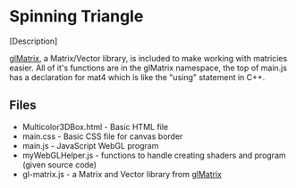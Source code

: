 # Spinning Triangle
[Description]

[glMatrix](https://glmatrix.net/), a Matrix/Vector library, is included to make working with matricies easier.
All of it's functions are in the glMatrix namespace, the top of main.js has a declaration for mat4 which is like the "using" statement in C++.

## Files
- Multicolor3DBox.html - Basic HTML file
- main.css - Basic CSS file for canvas border
- main.js - JavaScript WebGL program
- myWebGLHelper.js - functions to handle creating shaders and program (given source code)
- gl-matrix.js - a Matrix and Vector library from [glMatrix](https://glmatrix.net/)
